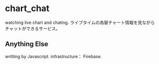 # chart_chat
watching live chart and chating.
ライブタイムの為替チャート情報を見ながらチャットができるサービス。

## Anything Else
writting by Javascript.
infrastructure： Firebase. 
